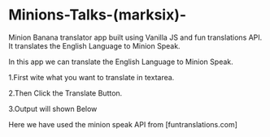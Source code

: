 # Minions-Talks-(marksix)-
Minion Banana translator app built using Vanilla JS and fun translations API. It translates the English Language to Minion Speak.

In this app we can translate the English Language to Minion Speak.

1.First wite what you want to translate in textarea.

2.Then Click the Translate Button.

3.Output will shown Below

Here we have used the minion speak API from [funtranslations.com]
